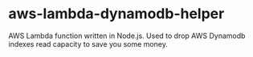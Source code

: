 # aws-lambda-dynamodb-helper

AWS Lambda function written in Node.js. 
Used to drop AWS Dynamodb indexes read capacity to save you some money.
